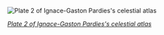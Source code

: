 
![Plate 2 of Ignace-Gaston Pardies's celestial atlas](https://upload.wikimedia.org/wikipedia/commons/thumb/0/0a/Ignace_Gaston_Pardies-Plate_2.jpg/750px-Ignace_Gaston_Pardies-Plate_2.jpg)

*[Plate 2 of Ignace-Gaston Pardies's celestial atlas](https://wikipedia.org/wiki/File:Ignace_Gaston_Pardies-Plate_2.jpg)*
